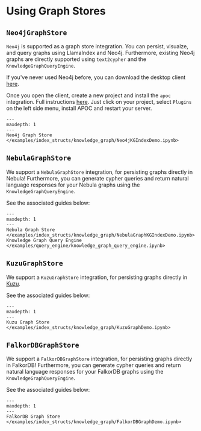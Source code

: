 # Using Graph Stores

## `Neo4jGraphStore`

`Neo4j` is supported as a graph store integration. You can persist, visualze, and query graphs using LlamaIndex and Neo4j. Furthermore, existing Neo4j graphs are directly supported using `text2cypher` and the `KnowledgeGraphQueryEngine`.

If you've never used Neo4j before, you can download the desktop client [here](https://neo4j.com/download/).

Once you open the client, create a new project and install the `apoc` integration. Full instructions [here](https://neo4j.com/labs/apoc/4.1/installation/). Just click on your project, select `Plugins` on the left side menu, install APOC and restart your server.

```{toctree}
---
maxdepth: 1
---
Neo4j Graph Store </examples/index_structs/knowledge_graph/Neo4jKGIndexDemo.ipynb>
```

## `NebulaGraphStore`

We support a `NebulaGraphStore` integration, for persisting graphs directly in Nebula! Furthermore, you can generate cypher queries and return natural language responses for your Nebula graphs using the `KnowledgeGraphQueryEngine`.

See the associated guides below:

```{toctree}
---
maxdepth: 1
---
Nebula Graph Store </examples/index_structs/knowledge_graph/NebulaGraphKGIndexDemo.ipynb>
Knowledge Graph Query Engine </examples/query_engine/knowledge_graph_query_engine.ipynb>
```

## `KuzuGraphStore`

We support a `KuzuGraphStore` integration, for persisting graphs directly in [Kuzu](https://kuzudb.com).

See the associated guides below:

```{toctree}
---
maxdepth: 1
---
Kuzu Graph Store </examples/index_structs/knowledge_graph/KuzuGraphDemo.ipynb>
```

## `FalkorDBGraphStore`

We support a `FalkorDBGraphStore` integration, for persisting graphs directly in FalkorDB! Furthermore, you can generate cypher queries and return natural language responses for your FalkorDB graphs using the `KnowledgeGraphQueryEngine`.

See the associated guides below:

```{toctree}
---
maxdepth: 1
---
FalkorDB Graph Store </examples/index_structs/knowledge_graph/FalkorDBGraphDemo.ipynb>
```
